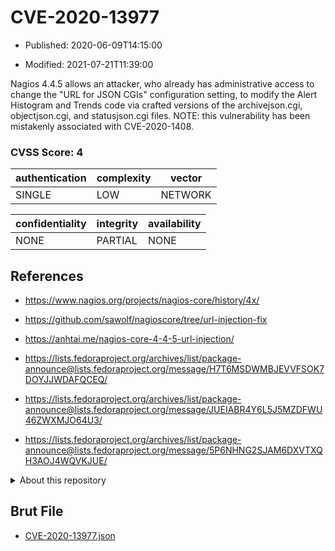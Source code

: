 # CVE-2020-13977

- Published: 2020-06-09T14:15:00

- Modified: 2021-07-21T11:39:00

Nagios 4.4.5 allows an attacker, who already has administrative access to change the "URL for JSON CGIs" configuration setting, to modify the Alert Histogram and Trends code via crafted versions of the archivejson.cgi, objectjson.cgi, and statusjson.cgi files. NOTE: this vulnerability has been mistakenly associated with CVE-2020-1408.

### CVSS Score: **4**

| authentication | complexity | vector |
| --- | --- | --- |
| SINGLE | LOW | NETWORK |

| confidentiality | integrity | availability |
| --- | --- | --- |
| NONE | PARTIAL | NONE |

## References

* https://www.nagios.org/projects/nagios-core/history/4x/

* https://github.com/sawolf/nagioscore/tree/url-injection-fix

* https://anhtai.me/nagios-core-4-4-5-url-injection/

* https://lists.fedoraproject.org/archives/list/package-announce@lists.fedoraproject.org/message/H7T6MSDWMBJEVVFSOK7DOYJJWDAFQCEQ/

* https://lists.fedoraproject.org/archives/list/package-announce@lists.fedoraproject.org/message/JUEIABR4Y6L5J5MZDFWU46ZWXMJO64U3/

* https://lists.fedoraproject.org/archives/list/package-announce@lists.fedoraproject.org/message/5P6NHNG2SJAM6DXVTXQH3AOJ4WQVKJUE/

<details>
<summary>About this repository</summary> 

  This repository is part of the project [Live Hack CVE](https://github.com/Live-Hack-CVE). Main website can be found [www.live-hack.org](https://www.live-hack.org) 
  
  Made by [Sn0wAlice](https://github.com/Sn0wAlice) for the people that care about security and need to have a feed of the latest CVEs. Hope you enjoy it, don't forget to star the repo and follow me on [Twitter](https://twitter.com/Sn0wAlice) and [Github](https://github.com/Sn0wAlice). And that is my [personnal website](https://www.alice-snow.me/)

  - [Home Page](https://github.com/Live-Hack-CVE)
  - [Framework](https://github.com/Live-Hack-CVE/cve-framework)
  - [CVE database](https://github.com/Live-Hack-CVE/full_database)
  - [Changelog](https://github.com/Live-Hack-CVE/Changelog)
</details>

## Brut File

* [CVE-2020-13977.json](https://raw.githubusercontent.com/Live-Hack-CVE/full_database/main/cves/2020/CVE-2020-13977.json)

